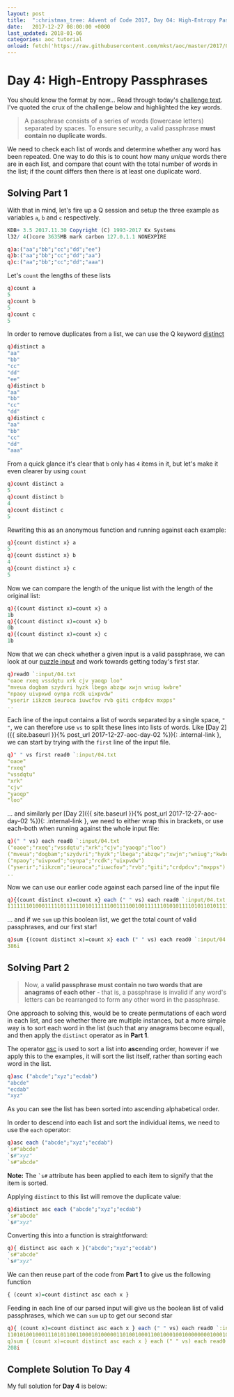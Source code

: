 ```yaml
---
layout: post
title:  ":christmas_tree: Advent of Code 2017, Day 04: High-Entropy Passphrases"
date:   2017-12-27 08:00:00 +0000
last_updated: 2018-01-06
categories: aoc tutorial
onload: fetch('https://raw.githubusercontent.com/mkst/aoc/master/2017/04.q', 'solution')
---
```


# Day 4: High-Entropy Passphrases

You should know the format by now... Read through today's [challenge text](https://adventofcode.com/2017/day/4). I've quoted the crux of the challenge below and highlighted the key words.

>A passphrase consists of a series of words (lowercase letters) separated by spaces. To ensure security, a valid passphrase **must contain no duplicate words**.

We need to check each list of words and determine whether any word has been repeated. One way to do this is to count how many *unique* words there are in each list, and compare that count with the total number of words in the list; if the count differs then there is at least one duplicate word.

## Solving Part 1

With that in mind, let's fire up a Q session and setup the three example as variables `a`, `b` and `c` respectively.

```q
KDB+ 3.5 2017.11.30 Copyright (C) 1993-2017 Kx Systems
l32/ 4()core 3635MB mark carbon 127.0.1.1 NONEXPIRE

q)a:("aa";"bb";"cc";"dd";"ee")
q)b:("aa";"bb";"cc";"dd";"aa")
q)c:("aa";"bb";"cc";"dd";"aaa")
```

Let's `count` the lengths of these lists

```q
q)count a
5
q)count b
5
q)count c
5
```

In order to remove duplicates from a list, we can use the Q keyword [distinct](https://code.kx.com/q/ref/distinct/)

```q
q)distinct a
"aa"
"bb"
"cc"
"dd"
"ee"
q)distinct b
"aa"
"bb"
"cc"
"dd"
q)distinct c
"aa"
"bb"
"cc"
"dd"
"aaa"
```

From a quick glance it's clear that `b` only has `4` items in it, but let's make it even clearer by using `count`

```q
q)count distinct a
5
q)count distinct b
4
q)count distinct c
5
```

Rewriting this as an anonymous function and running against each example:

```q
q){count distinct x} a
5
q){count distinct x} b
4
q){count distinct x} c
5
```

Now we can compare the length of the unique list with the length of the original list:

```q
q){(count distinct x)=count x} a
1b
q){(count distinct x)=count x} b
0b
q){(count distinct x)=count x} c
1b
```

Now that we can check whether a given input is a valid passphrase, we can look at our [puzzle input](https://adventofcode.com/2017/day/4/input) and work towards getting today's first star.

```q
q)read0 `:input/04.txt
"oaoe rxeq vssdqtu xrk cjv yaoqp loo"
"mveua dogbam szydvri hyzk lbega abzqw xwjn wniug kwbre"
"npaoy uivpxwd oynpa rcdk uixpvdw"
"yserir iikzcm ieuroca iuwcfov rvb giti crdpdcv mxpps"
..
```

Each line of the input contains a list of words separated by a single space, `" "`, we can therefore use `vs` to split these lines into lists of words. Like [Day 2]({{ site.baseurl }}{% post_url 2017-12-27-aoc-day-02 %}){: .internal-link }, we can start by trying with the `first` line of the input file.

```q
q)" " vs first read0 `:input/04.txt
"oaoe"
"rxeq"
"vssdqtu"
"xrk"
"cjv"
"yaoqp"
"loo"
```

... and similarly per [Day 2]({{ site.baseurl }}{% post_url 2017-12-27-aoc-day-02 %}){: .internal-link }, we need to either wrap this in brackets, or use each-both when running against the whole input file:

```q
q)(" " vs) each read0 `:input/04.txt
("oaoe";"rxeq";"vssdqtu";"xrk";"cjv";"yaoqp";"loo")
("mveua";"dogbam";"szydvri";"hyzk";"lbega";"abzqw";"xwjn";"wniug";"kwbre")
("npaoy";"uivpxwd";"oynpa";"rcdk";"uixpvdw")
("yserir";"iikzcm";"ieuroca";"iuwcfov";"rvb";"giti";"crdpdcv";"mxpps")
..
```

Now we can use our earlier code against each parsed line of the input file

```q
q){(count distinct x)=count x} each (" " vs) each read0 `:input/04.txt
111111101000111110111111010111111001111001001111110101011110101101011111001110111110110111111111111111110010101111110100101100111111111011011111011100111111111111011110011101111111111111110111100010101010101101101010011111001101110011111..
```

... and if we `sum` up this boolean list, we get the total count of valid passphrases, and our first star!

```q
q)sum {(count distinct x)=count x} each (" " vs) each read0 `:input/04.txt
386i
```

## Solving Part 2

> Now, a **valid passphrase must contain no two words that are anagrams of each other** - that is, a passphrase is invalid if any word's letters can be rearranged to form any other word in the passphrase.

One approach to solving this, would be to create permutations of each word in each list, and see whether there are multiple instances, but a more simple way is to sort each word in the list (such that any anagrams become equal), and then apply the `distinct` operator as in **Part 1**.

The operator [asc](https://code.kx.com/q/ref/asc/) is used to sort a list into <b>asc</b>ending order, however if we apply this to the examples, it will sort the list itself, rather than sorting each word in the list.

```q
q)asc ("abcde";"xyz";"ecdab")
"abcde"
"ecdab"
"xyz"
```

As you can see the list has been sorted into ascending alphabetical order.

In order to descend into each list and sort the individual items, we need to use the `each` operator:

```q
q)asc each ("abcde";"xyz";"ecdab")
`s#"abcde"
`s#"xyz"
`s#"abcde"
```

**Note:** The `` `s# `` attribute has been applied to each item to signify that the item is sorted.

Applying `distinct` to this list will remove the duplicate value:

```q
q)distinct asc each ("abcde";"xyz";"ecdab")
`s#"abcde"
`s#"xyz"
```

Converting this into a function is straightforward:

```q
q){ distinct asc each x }("abcde";"xyz";"ecdab")
`s#"abcde"
`s#"xyz"
```

We can then reuse part of the code from **Part 1** to give us the following function

```q
{ (count x)=count distinct asc each x }
```

Feeding in each line of our parsed input will give us the boolean list of valid passphrases, which we can `sum` up to get our second star

```q
q){ (count x)=count distinct asc each x } each (" " vs) each read0 `:input/04.txt
110101001000111010110011000101000001101001000110010001001000000001000101001000111010100011100100100110010000001110110000100000010111011010000110000000010001110010011010000101101010000110110011100000100010101000100000010010001101010011101..
q)sum { (count x)=count distinct asc each x } each (" " vs) each read0 `:input/04.txt
208i
```

## Complete Solution To Day 4

My full solution for **Day 4** is below:

<pre class="q" id='solution'></pre>
